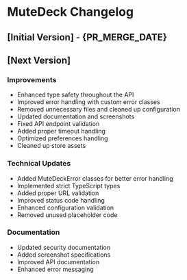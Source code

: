 # MuteDeck Changelog

## [Initial Version] - {PR_MERGE_DATE}

## [Next Version]

### Improvements
- Enhanced type safety throughout the API
- Improved error handling with custom error classes
- Removed unnecessary files and cleaned up configuration
- Updated documentation and screenshots
- Fixed API endpoint validation
- Added proper timeout handling
- Optimized preferences handling
- Cleaned up store assets

### Technical Updates
- Added MuteDeckError classes for better error handling
- Implemented strict TypeScript types
- Added proper URL validation
- Improved status code handling
- Enhanced configuration validation
- Removed unused placeholder code

### Documentation
- Updated security documentation
- Added screenshot specifications
- Improved API documentation
- Enhanced error messaging